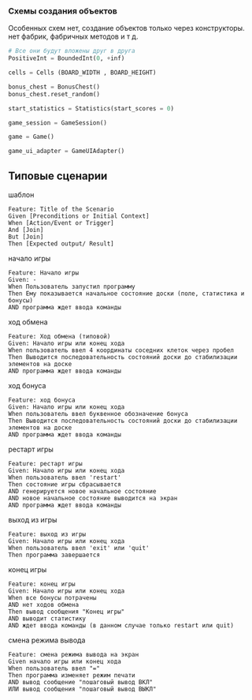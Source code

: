 ### Схемы создания объектов

Особенных схем нет, создание объектов только через конструкторы. нет фабрик, фабричных методов и т д.
```python
# Все они будут вложены друг в друга
PositiveInt = BoundedInt(0, +inf)

cells = Cells (BOARD_WIDTH , BOARD_HEIGHT)

bonus_chest = BonusChest()
bonus_chest.reset_random()

start_statistics = Statistics(start_scores = 0)

game_session = GameSession()

game = Game()

game_ui_adapter = GameUIAdapter()
```

## Типовые сценарии
шаблон
```Gherkin
Feature: Title of the Scenario
Given [Preconditions or Initial Context]
When [Action/Event or Trigger]
And [Join]
But [Join]
Then [Expected output/ Result]
```

начало игры
```Gherkin
Feature: Начало игры
Given: -
When Пользователь запустил программу
Then Ему показывается начальное состояние доски (поле, статистика и бонусы) 
AND программа ждет ввода команды
```

ход обмена
```Gherkin
Feature: Ход обмена (типовой)
Given: Начало игры или конец хода
When пользователь ввел 4 координаты соседних клеток через пробел
Then Выводится последовательность состояний доски до стабилизации элементов на доске
AND программа ждет ввода команды
```

ход бонуса
```Gherkin
Feature: ход бонуса
Given: Начало игры или конец хода
When пользователь ввел буквенное обозначение бонуса
Then Выводится последовательность состояний доски до стабилизации элементов на доске
AND программа ждет ввода команды
```

рестарт игры
```Gherkin
Feature: рестарт игры
Given: Начало игры или конец хода
When пользователь ввел 'restart'
Then состояние игры сбрасывается
AND генерируется новое начальное состояние
AND новое начальное состояние выводится на экран
AND программа ждет ввода команды
```

выход из игры
```Gherkin
Feature: выход из игры
Given: Начало игры или конец хода
When пользователь ввел 'exit' или 'quit'
Then программа завершается
```

конец игры
```Gherkin
Feature: конец игры
Given: Начало игры или конец хода
When все бонусы потрачены
AND нет ходов обмена
Then вывод сообщения "Конец игры" 
AND выводит статистику
AND ждет ввода команды (в данном случае только restart или quit)
```

смена режима вывода
```Gherkin
Feature: смена режима вывода на экран
Given начало игры или конец хода
When пользователь ввел "="
Then программа изменяет режим печати
AND вывод сообщение "пошаговый вывод ВКЛ"
ИЛИ вывод сообщения "пошаговый вывод ВЫКЛ"
